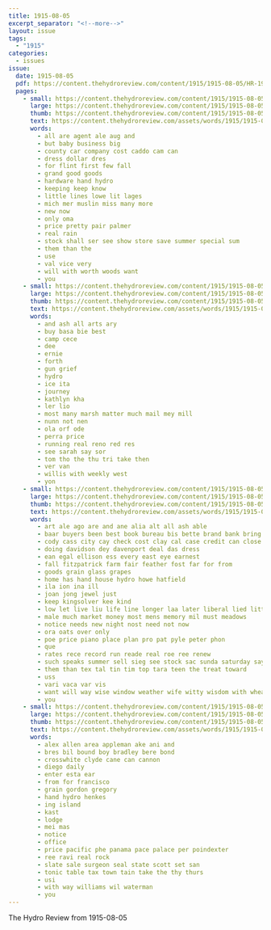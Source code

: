 ```yaml
---
title: 1915-08-05
excerpt_separator: "<!--more-->"
layout: issue
tags:
  - "1915"
categories:
  - issues
issue:
  date: 1915-08-05
  pdf: https://content.thehydroreview.com/content/1915/1915-08-05/HR-1915-08-05.pdf
  pages:
    - small: https://content.thehydroreview.com/content/1915/1915-08-05/small/HR-1915-08-05-01.jpg
      large: https://content.thehydroreview.com/content/1915/1915-08-05/large/HR-1915-08-05-01.jpg
      thumb: https://content.thehydroreview.com/content/1915/1915-08-05/thumbnails/HR-1915-08-05-01.jpg
      text: https://content.thehydroreview.com/assets/words/1915/1915-08-05/HR-1915-08-05-01.txt
      words:
        - all are agent ale aug and
        - but baby business big
        - county car company cost caddo cam can
        - dress dollar dres
        - for flint first few fall
        - grand good goods
        - hardware hand hydro
        - keeping keep know
        - little lines lowe lit lages
        - mich mer muslin miss many more
        - new now
        - only oma
        - price pretty pair palmer
        - real rain
        - stock shall ser see show store save summer special sum
        - them than the
        - use
        - val vice very
        - will with worth woods want
        - you
    - small: https://content.thehydroreview.com/content/1915/1915-08-05/small/HR-1915-08-05-02.jpg
      large: https://content.thehydroreview.com/content/1915/1915-08-05/large/HR-1915-08-05-02.jpg
      thumb: https://content.thehydroreview.com/content/1915/1915-08-05/thumbnails/HR-1915-08-05-02.jpg
      text: https://content.thehydroreview.com/assets/words/1915/1915-08-05/HR-1915-08-05-02.txt
      words:
        - and ash all arts ary
        - buy basa bie best
        - camp cece
        - dee
        - ernie
        - forth
        - gun grief
        - hydro
        - ice ita
        - journey
        - kathlyn kha
        - ler lio
        - most many marsh matter much mail mey mill
        - nunn not nen
        - ola orf ode
        - perra price
        - running real reno red res
        - see sarah say sor
        - tom tho the thu tri take then
        - ver van
        - willis with weekly west
        - yon
    - small: https://content.thehydroreview.com/content/1915/1915-08-05/small/HR-1915-08-05-03.jpg
      large: https://content.thehydroreview.com/content/1915/1915-08-05/large/HR-1915-08-05-03.jpg
      thumb: https://content.thehydroreview.com/content/1915/1915-08-05/thumbnails/HR-1915-08-05-03.jpg
      text: https://content.thehydroreview.com/assets/words/1915/1915-08-05/HR-1915-08-05-03.txt
      words:
        - art ale ago are and ane alia alt all ash able
        - baar buyers been best book bureau bis bette brand bank bring barber but
        - cody cass city cay check cost clay cal case credit can close cor chas
        - doing davidson dey davenport deal das dress
        - ean egal ellison ess every east eye earnest
        - fall fitzpatrick farm fair feather fost far for from
        - goods grain glass grapes
        - home has hand house hydro howe hatfield
        - ila ion ina ill
        - joan jong jewel just
        - keep kingsolver kee kind
        - low let live liu life line longer laa later liberal lied little leia lynn
        - male much market money most mens memory mil must meadows
        - notice needs new night nost need not now
        - ora oats over only
        - poe price piano place plan pro pat pyle peter phon
        - que
        - rates rece record run reade real roe ree renew
        - such speaks summer sell sieg see stock sac sunda saturday say service sunday special season sutton save sena
        - them than tex tal tin tim top tara teen the treat toward
        - uss
        - vari vaca var vis
        - want will way wise window weather wife witty wisdom with wheat wit wee weekly worth
        - you
    - small: https://content.thehydroreview.com/content/1915/1915-08-05/small/HR-1915-08-05-04.jpg
      large: https://content.thehydroreview.com/content/1915/1915-08-05/large/HR-1915-08-05-04.jpg
      thumb: https://content.thehydroreview.com/content/1915/1915-08-05/thumbnails/HR-1915-08-05-04.jpg
      text: https://content.thehydroreview.com/assets/words/1915/1915-08-05/HR-1915-08-05-04.txt
      words:
        - alex allen area appleman ake ani and
        - bres bil bound boy bradley bere bond
        - crosswhite clyde cane can cannon
        - diego daily
        - enter esta ear
        - from for francisco
        - grain gordon gregory
        - hand hydro henkes
        - ing island
        - kast
        - lodge
        - mei mas
        - notice
        - office
        - price pacific phe panama pace palace per poindexter
        - ree ravi real rock
        - slate sale surgeon seal state scott set san
        - tonic table tax town tain take the thy thurs
        - usi
        - with way williams wil waterman
        - you
---
```


The Hydro Review from 1915-08-05

<!--more-->

